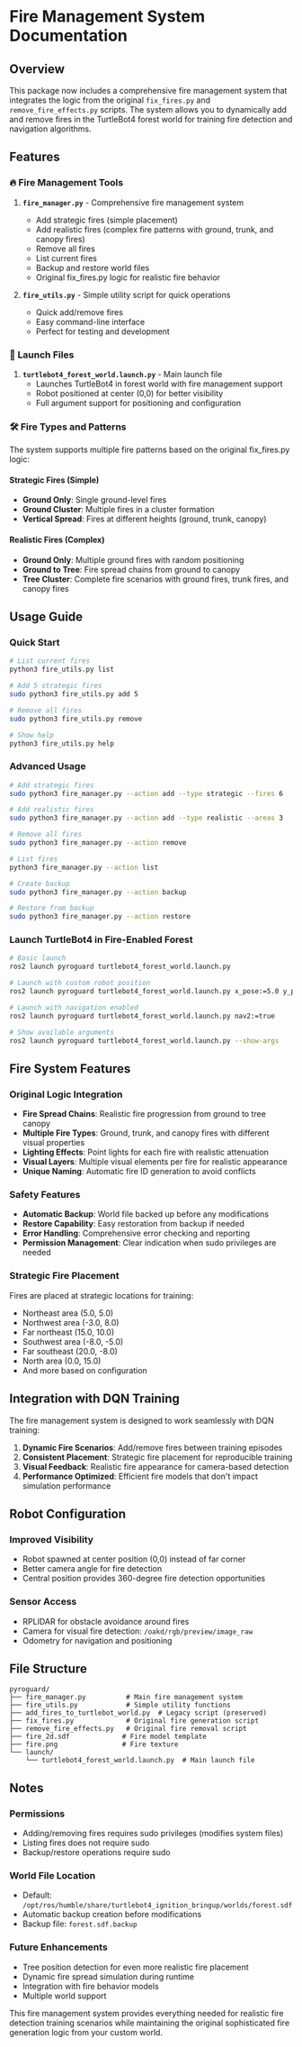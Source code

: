 # Fire Management System Documentation

## Overview
This package now includes a comprehensive fire management system that integrates the logic from the original `fix_fires.py` and `remove_fire_effects.py` scripts. The system allows you to dynamically add and remove fires in the TurtleBot4 forest world for training fire detection and navigation algorithms.

## Features

### 🔥 Fire Management Tools

1. **`fire_manager.py`** - Comprehensive fire management system
   - Add strategic fires (simple placement)
   - Add realistic fires (complex fire patterns with ground, trunk, and canopy fires)
   - Remove all fires
   - List current fires
   - Backup and restore world files
   - Original fix_fires.py logic for realistic fire behavior

2. **`fire_utils.py`** - Simple utility script for quick operations
   - Quick add/remove fires
   - Easy command-line interface
   - Perfect for testing and development

### 🚀 Launch Files

1. **`turtlebot4_forest_world.launch.py`** - Main launch file
   - Launches TurtleBot4 in forest world with fire management support
   - Robot positioned at center (0,0) for better visibility
   - Full argument support for positioning and configuration

### 🛠 Fire Types and Patterns

The system supports multiple fire patterns based on the original fix_fires.py logic:

#### Strategic Fires (Simple)
- **Ground Only**: Single ground-level fires
- **Ground Cluster**: Multiple fires in a cluster formation
- **Vertical Spread**: Fires at different heights (ground, trunk, canopy)

#### Realistic Fires (Complex)
- **Ground Only**: Multiple ground fires with random positioning
- **Ground to Tree**: Fire spread chains from ground to canopy
- **Tree Cluster**: Complete fire scenarios with ground fires, trunk fires, and canopy fires

## Usage Guide

### Quick Start
```bash
# List current fires
python3 fire_utils.py list

# Add 5 strategic fires
sudo python3 fire_utils.py add 5

# Remove all fires  
sudo python3 fire_utils.py remove

# Show help
python3 fire_utils.py help
```

### Advanced Usage
```bash
# Add strategic fires
sudo python3 fire_manager.py --action add --type strategic --fires 6

# Add realistic fires
sudo python3 fire_manager.py --action add --type realistic --areas 3

# Remove all fires
sudo python3 fire_manager.py --action remove

# List fires
python3 fire_manager.py --action list

# Create backup
sudo python3 fire_manager.py --action backup

# Restore from backup
sudo python3 fire_manager.py --action restore
```

### Launch TurtleBot4 in Fire-Enabled Forest
```bash
# Basic launch
ros2 launch pyroguard turtlebot4_forest_world.launch.py

# Launch with custom robot position
ros2 launch pyroguard turtlebot4_forest_world.launch.py x_pose:=5.0 y_pose:=3.0

# Launch with navigation enabled
ros2 launch pyroguard turtlebot4_forest_world.launch.py nav2:=true

# Show available arguments
ros2 launch pyroguard turtlebot4_forest_world.launch.py --show-args
```

## Fire System Features

### Original Logic Integration
- **Fire Spread Chains**: Realistic fire progression from ground to tree canopy
- **Multiple Fire Types**: Ground, trunk, and canopy fires with different visual properties
- **Lighting Effects**: Point lights for each fire with realistic attenuation
- **Visual Layers**: Multiple visual elements per fire for realistic appearance
- **Unique Naming**: Automatic fire ID generation to avoid conflicts

### Safety Features
- **Automatic Backup**: World file backed up before any modifications
- **Restore Capability**: Easy restoration from backup if needed
- **Error Handling**: Comprehensive error checking and reporting
- **Permission Management**: Clear indication when sudo privileges are needed

### Strategic Fire Placement
Fires are placed at strategic locations for training:
- Northeast area (5.0, 5.0)
- Northwest area (-3.0, 8.0) 
- Far northeast (15.0, 10.0)
- Southwest area (-8.0, -5.0)
- Far southeast (20.0, -8.0)
- North area (0.0, 15.0)
- And more based on configuration

## Integration with DQN Training

The fire management system is designed to work seamlessly with DQN training:

1. **Dynamic Fire Scenarios**: Add/remove fires between training episodes
2. **Consistent Placement**: Strategic fire placement for reproducible training
3. **Visual Feedback**: Realistic fire appearance for camera-based detection
4. **Performance Optimized**: Efficient fire models that don't impact simulation performance

## Robot Configuration

### Improved Visibility
- Robot spawned at center position (0,0) instead of far corner
- Better camera angle for fire detection
- Central position provides 360-degree fire detection opportunities

### Sensor Access
- RPLIDAR for obstacle avoidance around fires
- Camera for visual fire detection: `/oakd/rgb/preview/image_raw`
- Odometry for navigation and positioning

## File Structure
```
pyroguard/
├── fire_manager.py          # Main fire management system
├── fire_utils.py            # Simple utility functions
├── add_fires_to_turtlebot_world.py  # Legacy script (preserved)
├── fix_fires.py             # Original fire generation script
├── remove_fire_effects.py   # Original fire removal script
├── fire_2d.sdf             # Fire model template
├── fire.png                # Fire texture
└── launch/
    └── turtlebot4_forest_world.launch.py  # Main launch file
```

## Notes

### Permissions
- Adding/removing fires requires sudo privileges (modifies system files)
- Listing fires does not require sudo
- Backup/restore operations require sudo

### World File Location
- Default: `/opt/ros/humble/share/turtlebot4_ignition_bringup/worlds/forest.sdf`
- Automatic backup creation before modifications
- Backup file: `forest.sdf.backup`

### Future Enhancements
- Tree position detection for even more realistic fire placement
- Dynamic fire spread simulation during runtime
- Integration with fire behavior models
- Multiple world support

This fire management system provides everything needed for realistic fire detection training scenarios while maintaining the original sophisticated fire generation logic from your custom world.
